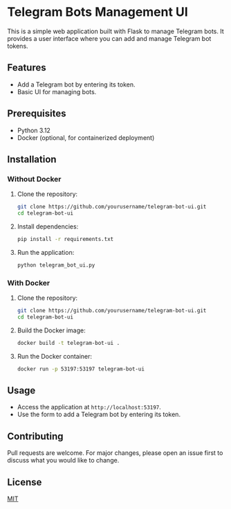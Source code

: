 # Telegram Bots Management UI

This is a simple web application built with Flask to manage Telegram bots. It provides a user interface where you can add and manage Telegram bot tokens.

## Features
- Add a Telegram bot by entering its token.
- Basic UI for managing bots.

## Prerequisites
- Python 3.12
- Docker (optional, for containerized deployment)

## Installation

### Without Docker
1. Clone the repository:
   ```bash
   git clone https://github.com/yourusername/telegram-bot-ui.git
   cd telegram-bot-ui
   ```

2. Install dependencies:
   ```bash
   pip install -r requirements.txt
   ```

3. Run the application:
   ```bash
   python telegram_bot_ui.py
   ```

### With Docker
1. Clone the repository:
   ```bash
   git clone https://github.com/yourusername/telegram-bot-ui.git
   cd telegram-bot-ui
   ```

2. Build the Docker image:
   ```bash
   docker build -t telegram-bot-ui .
   ```

3. Run the Docker container:
   ```bash
   docker run -p 53197:53197 telegram-bot-ui
   ```

## Usage
- Access the application at `http://localhost:53197`.
- Use the form to add a Telegram bot by entering its token.

## Contributing
Pull requests are welcome. For major changes, please open an issue first to discuss what you would like to change.

## License
[MIT](https://choosealicense.com/licenses/mit/)